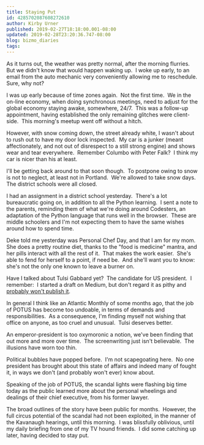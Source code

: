 ```yaml
---
title: Staying Put
id: 4285702087608272610
author: Kirby Urner
published: 2019-02-27T18:18:00.001-08:00
updated: 2019-02-28T23:20:36.747-08:00
blog: bizmo_diaries
tags: 
---
```


As it turns out, the weather was pretty normal, after the morning flurries.  But we didn't know that would happen waking up.  I woke up early, to an email from the auto mechanic very conveniently allowing me to reschedule.  Sure, why not?

I was up early because of time zones again.  Not the first time.  We in the on-line economy, when doing synchronous meetings, need to adjust for the global economy staying awake, somewhere, 24/7.  This was a follow-up appointment, having established the only remaining glitches were client-side.  This morning's meetup went off without a hitch.

However, with snow coming down, the street already white, I wasn't about to rush out to have my door lock inspected.  My car is a junker (meant affectionately, and not out of disrespect to a still strong engine) and shows wear and tear everywhere.  Remember Columbo with Peter Falk?  I think my car is nicer than his at least.

I'll be getting back around to that soon though.  To postpone owing to snow is not to neglect, at least not in Portland.  We're allowed to take snow days.  The district schools were all closed.

I had an assignment in a district school yesterday.  There's a lot bureaucratic going on, in addition to all the Python learning.  I sent a note to the parents, reminding them of what we're doing around Codesters, an adaptation of the Python language that runs well in the browser.  These are middle schoolers and I'm not expecting them to have the same wishes around how to spend time.

Deke told me yesterday was Personal Chef Day, and that I am for my mom.  She does a pretty routine diet, thanks to the "food is medicine" mantra, and her pills interact with all the rest of it.  That makes the work easier.  She's able to fend for herself to a point, if need be.  And she'll want you to know:  she's not the only one known to leave a burner on.

Have I talked about Tulsi Gabbard yet?  The candidate for US president.  I remember:  I started a draft on Medium, but don't regard it as pithy and [probably won't publish it](https://medium.com/@kirbyurner/friendly-musings-on-national-politics-8e62f6d51006).

In general I think like an Atlantic Monthly of some months ago, that the job of POTUS has become too undoable, in terms of demands and responsibilities.  As a consequence, I'm finding myself not wishing that office on anyone, as too cruel and unusual.  Tulsi deserves better.

An emperor-president is too oxymoronic a notion, we've been finding that out more and more over time.  The screenwriting just isn't believable.  The illusions have worn too thin.

Political bubbles have popped before.  I'm not scapegoating here.  No one president has brought about this state of affairs and indeed many of fought it, in ways we don't (and probably won't ever) know about.

Speaking of the job of POTUS, the scandal lights were flashing big time today as the public learned more about the personal wheelings and dealings of their chief executive, from his former lawyer.

The broad outlines of the story have been public for months.  However, the full circus potential of the scandal had not been exploited, in the manner of the Kavanaugh hearings, until this morning.  I was blissfully oblivious, until my daily briefing from one of my TV hound friends.  I did some catching up later, having decided to stay put.

[](https://blogger.googleusercontent.com/img/b/R29vZ2xl/AVvXsEi1UyNMDbn970hiY93t9HceQw8rvYQ1CR49kI6nDGVw8ChekSGv3udEDvJAC77955p9mxg9GlR5zl0ORR6UFvvYyiWvOaNicyGh_YS9ZigLqkMA1OtsH03U_ZEP3mYn-ostHxT9/s1600/33368912418_c84650ec66.jpg)
